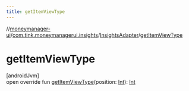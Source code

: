 ```yaml
---
title: getItemViewType
---
```

//[moneymanager-ui](../../../index.html)/[com.tink.moneymanagerui.insights](../index.html)/[InsightsAdapter](index.html)/[getItemViewType](get-item-view-type.html)



# getItemViewType



[androidJvm]\
open override fun [getItemViewType](get-item-view-type.html)(position: [Int](https://kotlinlang.org/api/latest/jvm/stdlib/kotlin/-int/index.html)): [Int](https://kotlinlang.org/api/latest/jvm/stdlib/kotlin/-int/index.html)




